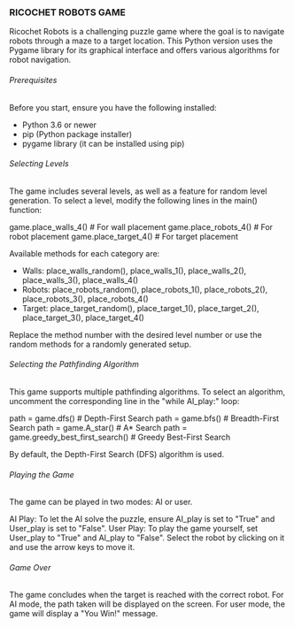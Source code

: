 ### RICOCHET ROBOTS GAME ###
Ricochet Robots is a challenging puzzle game where the goal is to navigate robots through a maze to a target location. This Python version uses the Pygame library for its graphical interface and offers various algorithms for robot navigation.

###### Prerequisites ######
Before you start, ensure you have the following installed:

- Python 3.6 or newer
- pip (Python package installer)
- pygame library (it can be installed using pip)

###### Selecting Levels ######
The game includes several levels, as well as a feature for random level generation. To select a level, modify the following lines in the main() function:

game.place_walls_4()  # For wall placement
game.place_robots_4()  # For robot placement
game.place_target_4()  # For target placement

Available methods for each category are:

- Walls: place_walls_random(), place_walls_1(), place_walls_2(), place_walls_3(), place_walls_4()
- Robots: place_robots_random(), place_robots_1(), place_robots_2(), place_robots_3(), place_robots_4()
- Target: place_target_random(), place_target_1(), place_target_2(), place_target_3(), place_target_4()

Replace the method number with the desired level number or use the random methods for a randomly generated setup.

###### Selecting the Pathfinding Algorithm ######
This game supports multiple pathfinding algorithms. To select an algorithm, uncomment the corresponding line in the "while AI_play:" loop:

path = game.dfs()  # Depth-First Search
path = game.bfs()  # Breadth-First Search
path = game.A_star()  # A* Search
path = game.greedy_best_first_search()  # Greedy Best-First Search

By default, the Depth-First Search (DFS) algorithm is used.

###### Playing the Game ######
The game can be played in two modes: AI or user.

AI Play: To let the AI solve the puzzle, ensure AI_play is set to "True" and User_play is set to "False".
User Play: To play the game yourself, set User_play to "True" and AI_play to "False". Select the robot by clicking on it and use the arrow keys to move it.

###### Game Over ######
The game concludes when the target is reached with the correct robot. For AI mode, the path taken will be displayed on the screen. For user mode, the game will display a "You Win!" message.
